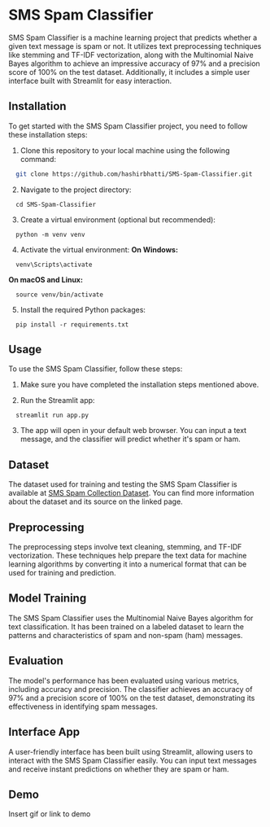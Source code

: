 
# SMS Spam Classifier

SMS Spam Classifier is a machine learning project that predicts whether a given text message is spam or not. It utilizes text preprocessing techniques like stemming and TF-IDF vectorization, along with the Multinomial Naive Bayes algorithm to achieve an impressive accuracy of 97% and a precision score of 100% on the test dataset. Additionally, it includes a simple user interface built with Streamlit for easy interaction.



## Installation

To get started with the SMS Spam Classifier project, you need to follow these installation steps:

1. Clone this repository to your local machine using the following command:
```bash
  git clone https://github.com/hashirbhatti/SMS-Spam-Classifier.git

```

2. Navigate to the project directory:
```
  cd SMS-Spam-Classifier
```

3. Create a virtual environment (optional but recommended):
```
  python -m venv venv
```

4. Activate the virtual environment:
**On Windows:**
```
  venv\Scripts\activate
```
**On macOS and Linux:**
```
  source venv/bin/activate
```

5. Install the required Python packages:
```
  pip install -r requirements.txt
```
## Usage

To use the SMS Spam Classifier, follow these steps:

1. Make sure you have completed the installation steps mentioned above.

2. Run the Streamlit app:
```
  streamlit run app.py
```
3. The app will open in your default web browser. You can input a text message, and the classifier will predict whether it's spam or ham.


## Dataset

The dataset used for training and testing the SMS Spam Classifier is available at [SMS Spam Collection Dataset](https://www.kaggle.com/datasets/uciml/sms-spam-collection-dataset). You can find more information about the dataset and its source on the linked page.
## Preprocessing

The preprocessing steps involve text cleaning, stemming, and TF-IDF vectorization. These techniques help prepare the text data for machine learning algorithms by converting it into a numerical format that can be used for training and prediction.
## Model Training

The SMS Spam Classifier uses the Multinomial Naive Bayes algorithm for text classification. It has been trained on a labeled dataset to learn the patterns and characteristics of spam and non-spam (ham) messages.
## Evaluation

The model's performance has been evaluated using various metrics, including accuracy and precision. The classifier achieves an accuracy of 97% and a precision score of 100% on the test dataset, demonstrating its effectiveness in identifying spam messages.
## Interface App

A user-friendly interface has been built using Streamlit, allowing users to interact with the SMS Spam Classifier easily. You can input text messages and receive instant predictions on whether they are spam or ham.


## Demo

Insert gif or link to demo


